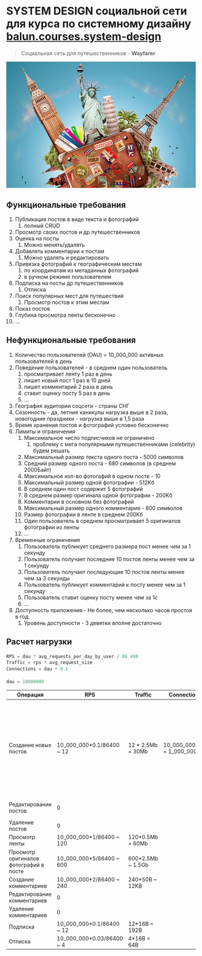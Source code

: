 # SYSTEM DESIGN социальной сети для курса по системному дизайну [balun.courses.system-design](https://balun.courses/courses/system_design)

> Социальная сеть для путешественников - **Wayfarer**

![logo](assets/img/logo_orig.jpg)


## Функциональные требования

 1. Публикация постов в виде текста и фотографий
    1. полный CRUD
 2. Просмотр своих постов и др путешественников
 3. Оценка на посты
    1. Можно менять/удалять
 4. Добавлять комментарии к постам
    1. Можно удалять и редактировать
 5. Привязка фотографий к географическим местам
    1. по координатам из метаданных фотографий
    2. в ручном режиме пользователем
 6. Подписка на посты др путешественников
    1. Отписка
 7. Поиск популярных мест для путешествий
    1. Просмотр постов к этим местам
 8. Показ постов 
 9. Глубина просмотра ленты бесконечно
10. …


## Нефункциональные требования

1. Количество пользователей (DAU) = 10_000_000 активных пользователей в день
2. Поведение пользователей - в среднем один пользователь 
   1. просматривает ленту 1 раз в день
   2. пишет новый пост 1 раз в 10 дней
   3. пишет комментарий 2 раза в день
   4. ставит оценку посту 5 раз в день
   5. …
3. География аудитории соцсети -  страны СНГ
4. Сезонность - да, летние каникулы нагрузка выше в 2 раза, новогодние праздники - нагрузка выше в 1,5 раза
5. Время хранения постов и фотографий условно бесконечно
6. Лимиты и ограничения
    1. Максимальное число подписчиков не ограничено
       1. проблему с мега популярными путешественниками (celebrity) будем решать
    2. Максимальный размер текста одного поста - 5000 символов
    3. Средний размер одного поста - 680 символов (в среднем 2000Байт)
    4. Максимальное кол-во фотогафий в одном посте - 10
    5. Максимальный размер одной фотографии - 512Kб
    6. В среднем один пост содержит 5 фотографий
    7. В среднем размер оригинала одной фотографии - 200Kб
    8. Комментарии в основном без фотографий
    9. Максимальный размер одного комментария - 800 символов
   10. Размер фотографии в ленте в среднем 200Кб
   11. Один пользователь в среднем просматривает 5 оригиналов фотографии из ленты
   12. …
7. Временные ограничения
   1. Пользователь публикует среднего размера пост менее чем за 1 секунду
   2. Пользователь получает последние 10 постов ленты менее чем за 1 секунду
   3. Пользователь получает последующие 10 постов ленты менее чем за 3 секунды
   4. Пользователь публикует комментарий к посту менее чем за 1 секунду
   5. Пользователь ставит оценку посту менее чем за 1с
   6. …
8. Доступность приложения - Не более, чем несколько часов простоя в год.
   1. Уровень доступности - 3 девятки вполне достаточно


## Расчет нагрузки

```javascript
RPS = dau * avg_requests_per_day_by_user / 86 400 
Traffic = rps * avg_request_size
Connections = dau * 0.1

dau = 10000000
```

| Операция                               | RPS                        | Traffic            | Connections                | Comment                                                                                                                                                                                                                        |
| -------------------------------------- | -------------------------- | ------------------ | -------------------------- | ------------------------------------------------------------------------------------------------------------------------------------------------------------------------------------------------------------------------------ |
| Создание новых постов                  | 10_000_000*0.1/86400 \~ 12 | 12 * 2,5Mb = 30Mb  | 10_000_000*0.1 = 1_000_000 | Раз в 10 дней это оптимистично - обычно гораздо реже - раз в неделю если за каждые выходные отчитываться, но про дачу 5 раз писать не будешь же. но есть более активные пользователи, которые будут и поход в магазин освещать |
| Редактирование постов                  | 0                          |                    |                            | Если фотки новые добавлять, но это оч редко                                                                                                                                                                                    |
| Удаление постов                        | 0                          |                    |                            | редко                                                                                                                                                                                                                          |
| Просмотр ленты                         | 10_000_000*1/86400 \~ 120  | 120*0.5Mb = 60Mb   |                            |                                                                                                                                                                                                                                |
| Просмотр оригиналов фотографий в посте | 10_000_000*5/86400 \~ 600  | 600*2.5Mb \~ 1.5Gb |                            | Преимущественно чтение                                                                                                                                                                                                         |
| Создание комментариев                  | 10_000_000*2/86400 \~ 240  | 240*50B \~ 12KB    |                            |                                                                                                                                                                                                                                |
| Редактирование комментариев            | 0                          |                    |                            |                                                                                                                                                                                                                                |
| Удаление комментариев                  | 0                          |                    |                            |                                                                                                                                                                                                                                |
| Подписка                               | 10_000_000*0.1/86400 \~ 12 | 12*16B = 192B      |                            |                                                                                                                                                                                                                                |
| Отписка                                | 10_000_000*0.03/86400 \~ 4 | 4*16B = 64B        |                            |                                                                                                                                                                                                                                |

